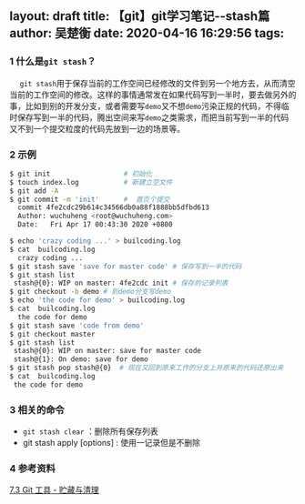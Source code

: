 layout: draft
title: 【git】git学习笔记--stash篇
author: 吴楚衡
date: 2020-04-16 16:29:56
tags:
---
### 1 什么是`git stash`？
&emsp; `git stash`用于保存当前的工作空间已经修改的文件到另一个地方去，从而清空当前的工作空间的修改。这样的事情通常发在如果代码写到一半时，要去做另外的事，比如到别的开发分支，或者需要写`demo`又不想`demo`污染正规的代码，不得临时保存写到一半的代码，腾出空间来写`demo`之类需求，而把当前写到一半的代码又不到一个提交粒度的代码先放到一边的场景等。
<!--more-->

### 2 示例
``` bash
$ git init                  # 初始化
$ touch index.log           # 新建立空文件
$ git add -A                
$ git commit -m 'init'      #  首页个提交
  commit 4fe2cdc29b614c34566db0a88f1888bb5dfbd613
  Author: wuchuheng <root@wuchuheng.com>
  Date:   Fri Apr 17 00:43:30 2020 +0800

$ echo 'crazy coding ...' > builcoding.log 
$ cat  builcoding.log
  crazy coding ...
$ git stash save 'save for master code' # 保存写到一半的代码
$ git stash list 
 stash@{0}: WIP on master: 4fe2cdc init # 保存的记录列表
$ git checkout -b demo # 到demo分支写demo
$ echo 'the code for demo' > builcoding.log
$ cat  builcoding.log
  the code for demo
$ git stash save 'code from demo'
$ git checkout master
$ git stash list 
 stash@{0}: WIP on master: save for master code
 stash@{1}: On demo: save for demo
$ git stash pop stash@{0}  # 现在又回到原来工作的分支上并原来的代码还原出来
$ cat  builcoding.log
 the code for demo
```
### 3 相关的命令

* `git stash clear` ：删除所有保存列表
* git stash apply [options]  : 使用一记录但是不删除

### 4 参考资料

[7.3 Git 工具 - 贮藏与清理
](https://git-scm.com/book/zh/v2/Git-%E5%B7%A5%E5%85%B7-%E8%B4%AE%E8%97%8F%E4%B8%8E%E6%B8%85%E7%90%86)